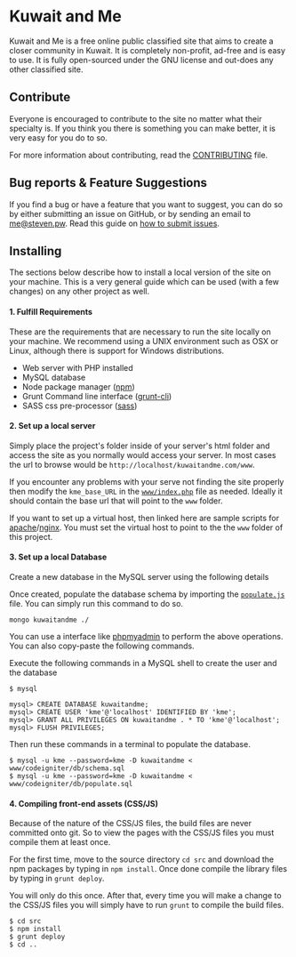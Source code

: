 Kuwait and Me
=============

Kuwait and Me is a free online public classified site that aims to create a closer community in Kuwait. It is completely non-profit, ad-free and is easy to use. It is fully open-sourced under the GNU license and out-does any other classified site.


Contribute
----------
Everyone is encouraged to contribute to the site no matter what their specialty is. If you think you there is something you can make better, it is very easy for you do to so.

For more information about contributing, read the [CONTRIBUTING](CONTRIBUTING.md) file.


Bug reports & Feature Suggestions
---------------------------------
If you find a bug or have a feature that you want to suggest, you can do so by either submitting an issue on GitHub, or by sending an email to me@steven.pw. Read this guide on [how to submit issues](https://guides.github.com/features/issues/).


Installing
----------
The sections below describe how to install a local version of the site on your machine. This is a very general guide which can be used (with a few changes) on any other project as well.

#### 1. Fulfill Requirements
These are the requirements that are necessary to run the site locally on your machine. We recommend using a UNIX environment such as OSX or Linux, although there is support for Windows distributions.

* Web server with PHP installed
* MySQL database
* Node package manager ([npm](http://blog.npmjs.org/post/85484771375/how-to-install-npm))
* Grunt Command line interface ([grunt-cli](http://gruntjs.com/getting-started))
* SASS css pre-processor ([sass](http://sass-lang.com/install))

#### 2. Set up a local server
Simply place the project's folder inside of your server's html folder and access the site as you normally would access your server. In most cases the url to browse would be `http://localhost/kuwaitandme.com/www`.

If you encounter any problems with your serve not finding the site properly then modify the `kme_base_URL` in the [`www/index.php`](www/index.php) file as needed. Ideally it should contain the base url that will point to the `www` folder.

If you want to set up a virtual host, then linked here are sample scripts for [apache](src/conf/apache.conf)/[nginx](src/conf/nginx.conf). You must set the virtual host to point to the the `www` folder of this project.

#### 3. Set up a local Database
Create a new database in the MySQL server using the following details

Once created, populate the database schema by importing the [`populate.js`](server/db/populate.js) file. You can simply run this command to do so.

    mongo kuwaitandme ./

You can use a interface like [phpmyadmin](http://www.phpmyadmin.net/home_page/index.php) to perform the above operations. You can also copy-paste the following commands.

Execute the following commands in a MySQL shell to create the user and the database

    $ mysql

    mysql> CREATE DATABASE kuwaitandme;
    mysql> CREATE USER 'kme'@'localhost' IDENTIFIED BY 'kme';
    mysql> GRANT ALL PRIVILEGES ON kuwaitandme . * TO 'kme'@'localhost';
    mysql> FLUSH PRIVILEGES;

Then run these commands in a terminal to populate the database.

    $ mysql -u kme --password=kme -D kuwaitandme < www/codeigniter/db/schema.sql
    $ mysql -u kme --password=kme -D kuwaitandme < www/codeigniter/db/populate.sql


#### 4. Compiling front-end assets (CSS/JS)
Because of the nature of the CSS/JS files, the build files are never committed onto git. So to view the pages with the CSS/JS files you must compile them at least once.

For the first time, move to the source directory `cd src` and download the npm packages by typing in `npm install`. Once done compile the library files by typing in `grunt deploy`.

You will only do this once. After that, every time you will make a change to the CSS/JS files you will simply have to run `grunt` to compile the build files.

    $ cd src
    $ npm install
    $ grunt deploy
    $ cd ..
